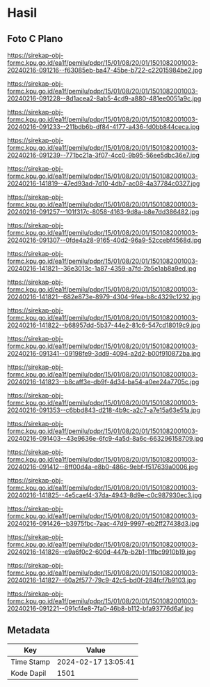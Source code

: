 # Hasil

## Foto C Plano

https://sirekap-obj-formc.kpu.go.id/ea1f/pemilu/pdpr/15/01/08/20/01/1501082001003-20240216-091216--f63085eb-ba47-45be-b722-c22015984be2.jpg

https://sirekap-obj-formc.kpu.go.id/ea1f/pemilu/pdpr/15/01/08/20/01/1501082001003-20240216-091228--8d1acea2-8ab5-4cd9-a880-481ee0051a9c.jpg

https://sirekap-obj-formc.kpu.go.id/ea1f/pemilu/pdpr/15/01/08/20/01/1501082001003-20240216-091233--211bdb6b-df84-4177-a436-fd0bb844ceca.jpg

https://sirekap-obj-formc.kpu.go.id/ea1f/pemilu/pdpr/15/01/08/20/01/1501082001003-20240216-091239--771bc21a-3f07-4cc0-9b95-56ee5dbc36e7.jpg

https://sirekap-obj-formc.kpu.go.id/ea1f/pemilu/pdpr/15/01/08/20/01/1501082001003-20240216-141819--47ed93ad-7d10-4db7-ac08-4a37784c0327.jpg

https://sirekap-obj-formc.kpu.go.id/ea1f/pemilu/pdpr/15/01/08/20/01/1501082001003-20240216-091257--101f317c-8058-4163-9d8a-b8e7dd386482.jpg

https://sirekap-obj-formc.kpu.go.id/ea1f/pemilu/pdpr/15/01/08/20/01/1501082001003-20240216-091307--0fde4a28-9165-40d2-96a9-52ccebf4568d.jpg

https://sirekap-obj-formc.kpu.go.id/ea1f/pemilu/pdpr/15/01/08/20/01/1501082001003-20240216-141821--36e3013c-1a87-4359-a7fd-2b5e1ab8a9ed.jpg

https://sirekap-obj-formc.kpu.go.id/ea1f/pemilu/pdpr/15/01/08/20/01/1501082001003-20240216-141821--682e873e-8979-4304-9fea-b8c4329c1232.jpg

https://sirekap-obj-formc.kpu.go.id/ea1f/pemilu/pdpr/15/01/08/20/01/1501082001003-20240216-141822--b68957dd-5b37-44e2-81c6-547cd18019c9.jpg

https://sirekap-obj-formc.kpu.go.id/ea1f/pemilu/pdpr/15/01/08/20/01/1501082001003-20240216-091341--09198fe9-3dd9-4094-a2d2-b00f910872ba.jpg

https://sirekap-obj-formc.kpu.go.id/ea1f/pemilu/pdpr/15/01/08/20/01/1501082001003-20240216-141823--b8caff3e-db9f-4d34-ba54-a0ee24a7705c.jpg

https://sirekap-obj-formc.kpu.go.id/ea1f/pemilu/pdpr/15/01/08/20/01/1501082001003-20240216-091353--c6bbd843-d218-4b9c-a2c7-a7e15a63e51a.jpg

https://sirekap-obj-formc.kpu.go.id/ea1f/pemilu/pdpr/15/01/08/20/01/1501082001003-20240216-091403--43e9636e-6fc9-4a5d-8a6c-663296158709.jpg

https://sirekap-obj-formc.kpu.go.id/ea1f/pemilu/pdpr/15/01/08/20/01/1501082001003-20240216-091412--8ff00d4a-e8b0-486c-9ebf-f517639a0006.jpg

https://sirekap-obj-formc.kpu.go.id/ea1f/pemilu/pdpr/15/01/08/20/01/1501082001003-20240216-141825--4e5caef4-37da-4943-8d9e-c0c987930ec3.jpg

https://sirekap-obj-formc.kpu.go.id/ea1f/pemilu/pdpr/15/01/08/20/01/1501082001003-20240216-091426--b3975fbc-7aac-47d9-9997-eb2ff27438d3.jpg

https://sirekap-obj-formc.kpu.go.id/ea1f/pemilu/pdpr/15/01/08/20/01/1501082001003-20240216-141826--e9a6f0c2-600d-447b-b2b1-11fbc9910b19.jpg

https://sirekap-obj-formc.kpu.go.id/ea1f/pemilu/pdpr/15/01/08/20/01/1501082001003-20240216-141827--60a2f577-79c9-42c5-bd0f-284fcf7b9103.jpg

https://sirekap-obj-formc.kpu.go.id/ea1f/pemilu/pdpr/15/01/08/20/01/1501082001003-20240216-091221--091cf4e8-7fa0-46b8-b112-bfa93776d6af.jpg


## Metadata

| Key        | Value               |
| ---------- | ------------------- |
| Time Stamp | 2024-02-17 13:05:41 |
| Kode Dapil | 1501                |



